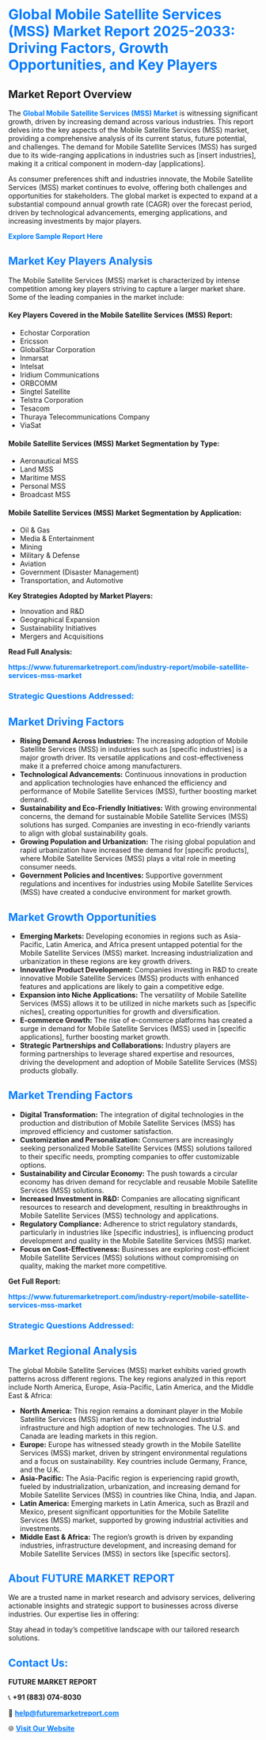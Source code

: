 <h1 style="color: #007BFF;">Global Mobile Satellite Services (MSS) Market Report 2025-2033: Driving Factors, Growth Opportunities, and Key Players</h1>

<section id="overview">
<h2>Market Report Overview</h2>
<p>The <a href="https://www.futuremarketreport.com/industry-report/mobile-satellite-services-mss-market" style="color: #007BFF; text-decoration: none;"><strong>Global Mobile Satellite Services (MSS) Market</strong></a> is witnessing significant growth, driven by increasing demand across various industries. This report delves into the key aspects of the Mobile Satellite Services (MSS) market, providing a comprehensive analysis of its current status, future potential, and challenges. The demand for Mobile Satellite Services (MSS) has surged due to its wide-ranging applications in industries such as [insert industries], making it a critical component in modern-day [applications].</p>
<p>As consumer preferences shift and industries innovate, the Mobile Satellite Services (MSS) market continues to evolve, offering both challenges and opportunities for stakeholders. The global market is expected to expand at a substantial compound annual growth rate (CAGR) over the forecast period, driven by technological advancements, emerging applications, and increasing investments by major players.</p>
</section>

<section id="overview">
<p><a href="https://www.futuremarketreport.com/request-sample/reportId=106461" style="color: #007BFF; text-decoration: none;"><strong>Explore Sample Report Here</strong></a></p>
</section>

<section id="key-players">
<h2 style="color: #007BFF;">Market Key Players Analysis</h2>
<p>The Mobile Satellite Services (MSS) market is characterized by intense competition among key players striving to capture a larger market share. Some of the leading companies in the market include:</p>
<h4>Key Players Covered in the Mobile Satellite Services (MSS) Report:</h4>
<ul><li>Echostar Corporation</li><li>Ericsson</li><li>GlobalStar Corporation</li><li>Inmarsat</li><li>Intelsat</li><li>Iridium Communications</li><li>ORBCOMM</li><li>Singtel Satellite</li><li>Telstra Corporation</li><li>Tesacom</li><li>Thuraya Telecommunications Company</li><li>ViaSat</li></ul>
<h4>Mobile Satellite Services (MSS) Market Segmentation by Type:</h4>
<ul><li>Aeronautical MSS</li><li>Land MSS</li><li>Maritime MSS</li><li>Personal MSS</li><li>Broadcast MSS</li></ul>

<h4>Mobile Satellite Services (MSS) Market Segmentation by Application:</h4>
<ul><li>Oil &amp; Gas</li><li>Media &amp; Entertainment</li><li>Mining</li><li>Military &amp; Defense</li><li>Aviation</li><li>Government (Disaster Management)</li><li>Transportation, and Automotive</li></ul>
<p><strong>Key Strategies Adopted by Market Players:</strong></p>
<ul>
<li>Innovation and R&D</li>
<li>Geographical Expansion</li>
<li>Sustainability Initiatives</li>
<li>Mergers and Acquisitions</li>
</ul>
</section>

<section>
<p><strong>Read Full Analysis: </strong></p><a href="https://www.futuremarketreport.com/industry-report/mobile-satellite-services-mss-market" style="color: #007BFF; text-decoration: none;"><strong>https://www.futuremarketreport.com/industry-report/mobile-satellite-services-mss-market</strong></a>
<h3 style="color: #007BFF;">Strategic Questions Addressed:</h3>
</section>

<section id="driving-factors">
<h2 style="color: #007BFF;">Market Driving Factors</h2>
<ul>
<li><strong>Rising Demand Across Industries:</strong> The increasing adoption of Mobile Satellite Services (MSS) in industries such as [specific industries] is a major growth driver. Its versatile applications and cost-effectiveness make it a preferred choice among manufacturers.</li>
<li><strong>Technological Advancements:</strong> Continuous innovations in production and application technologies have enhanced the efficiency and performance of Mobile Satellite Services (MSS), further boosting market demand.</li>
<li><strong>Sustainability and Eco-Friendly Initiatives:</strong> With growing environmental concerns, the demand for sustainable Mobile Satellite Services (MSS) solutions has surged. Companies are investing in eco-friendly variants to align with global sustainability goals.</li>
<li><strong>Growing Population and Urbanization:</strong> The rising global population and rapid urbanization have increased the demand for [specific products], where Mobile Satellite Services (MSS) plays a vital role in meeting consumer needs.</li>
<li><strong>Government Policies and Incentives:</strong> Supportive government regulations and incentives for industries using Mobile Satellite Services (MSS) have created a conducive environment for market growth.</li>
</ul>
</section>

<section id="growth-opportunities">
<h2 style="color: #007BFF;">Market Growth Opportunities</h2>
<ul>
<li><strong>Emerging Markets:</strong> Developing economies in regions such as Asia-Pacific, Latin America, and Africa present untapped potential for the Mobile Satellite Services (MSS) market. Increasing industrialization and urbanization in these regions are key growth drivers.</li>
<li><strong>Innovative Product Development:</strong> Companies investing in R&D to create innovative Mobile Satellite Services (MSS) products with enhanced features and applications are likely to gain a competitive edge.</li>
<li><strong>Expansion into Niche Applications:</strong> The versatility of Mobile Satellite Services (MSS) allows it to be utilized in niche markets such as [specific niches], creating opportunities for growth and diversification.</li>
<li><strong>E-commerce Growth:</strong> The rise of e-commerce platforms has created a surge in demand for Mobile Satellite Services (MSS) used in [specific applications], further boosting market growth.</li>
<li><strong>Strategic Partnerships and Collaborations:</strong> Industry players are forming partnerships to leverage shared expertise and resources, driving the development and adoption of Mobile Satellite Services (MSS) products globally.</li>
</ul>
</section>

<section id="trending-factors">
<h2 style="color: #007BFF;">Market Trending Factors</h2>
<ul>
<li><strong>Digital Transformation:</strong> The integration of digital technologies in the production and distribution of Mobile Satellite Services (MSS) has improved efficiency and customer satisfaction.</li>
<li><strong>Customization and Personalization:</strong> Consumers are increasingly seeking personalized Mobile Satellite Services (MSS) solutions tailored to their specific needs, prompting companies to offer customizable options.</li>
<li><strong>Sustainability and Circular Economy:</strong> The push towards a circular economy has driven demand for recyclable and reusable Mobile Satellite Services (MSS) solutions.</li>
<li><strong>Increased Investment in R&D:</strong> Companies are allocating significant resources to research and development, resulting in breakthroughs in Mobile Satellite Services (MSS) technology and applications.</li>
<li><strong>Regulatory Compliance:</strong> Adherence to strict regulatory standards, particularly in industries like [specific industries], is influencing product development and quality in the Mobile Satellite Services (MSS) market.</li>
<li><strong>Focus on Cost-Effectiveness:</strong> Businesses are exploring cost-efficient Mobile Satellite Services (MSS) solutions without compromising on quality, making the market more competitive.</li>
</ul>
</section>

<section>
<p><strong>Get Full Report: </strong></p><a href="https://www.futuremarketreport.com/industry-report/mobile-satellite-services-mss-market" style="color: #007BFF; text-decoration: none;"><strong>https://www.futuremarketreport.com/industry-report/mobile-satellite-services-mss-market</strong></a>
<h3 style="color: #007BFF;">Strategic Questions Addressed:</h3>
</section>


<section id="regional-analysis">
<h2 style="color: #007BFF;">Market Regional Analysis</h2>
<p>The global Mobile Satellite Services (MSS) market exhibits varied growth patterns across different regions. The key regions analyzed in this report include North America, Europe, Asia-Pacific, Latin America, and the Middle East & Africa:</p>
<ul>
<li><strong>North America:</strong> This region remains a dominant player in the Mobile Satellite Services (MSS) market due to its advanced industrial infrastructure and high adoption of new technologies. The U.S. and Canada are leading markets in this region.</li>
<li><strong>Europe:</strong> Europe has witnessed steady growth in the Mobile Satellite Services (MSS) market, driven by stringent environmental regulations and a focus on sustainability. Key countries include Germany, France, and the U.K.</li>
<li><strong>Asia-Pacific:</strong> The Asia-Pacific region is experiencing rapid growth, fueled by industrialization, urbanization, and increasing demand for Mobile Satellite Services (MSS) in countries like China, India, and Japan.</li>
<li><strong>Latin America:</strong> Emerging markets in Latin America, such as Brazil and Mexico, present significant opportunities for the Mobile Satellite Services (MSS) market, supported by growing industrial activities and investments.</li>
<li><strong>Middle East & Africa:</strong> The region’s growth is driven by expanding industries, infrastructure development, and increasing demand for Mobile Satellite Services (MSS) in sectors like [specific sectors].</li>
</ul>
</section>

<footer>
<h2 style="color: #007BFF;">About FUTURE MARKET REPORT</h2>
<p>We are a trusted name in market research and advisory services, delivering actionable insights and strategic support to businesses across diverse industries. Our expertise lies in offering:</p>

<p>Stay ahead in today’s competitive landscape with our tailored research solutions.</p>

<h2 style="color: #007BFF;">Contact Us:</h2>
<p><strong>FUTURE MARKET REPORT</strong></p>
<p>📞 <strong>+91 (883) 074-8030</strong></p>
<p>📧 <strong><a href="mailto:help@futuremarketreport.com" style="color: #007BFF;">help@futuremarketreport.com</a></strong></p>
<p>🌐 <strong><a href="https://www.futuremarketreport.com/" style="color: #007BFF;">Visit Our Website</a></strong></p>
</footer>